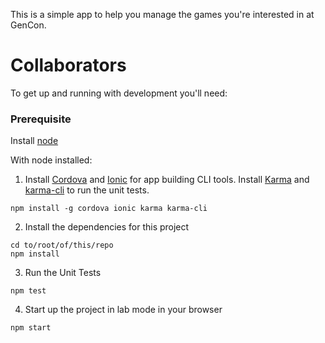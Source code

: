 This is a simple app to help you manage the games you're interested in at GenCon.

<h1>Collaborators</h1>
To get up and running with development you'll need:

<h3>Prerequisite</h3>
Install <a href="https://github.com/joyent/node/wiki/Installation">node</a>

With node installed:

1. Install <a href="https://cordova.apache.org/">Cordova</a> and <a href="http://ionicframework.com">Ionic</a> for app building CLI tools. Install <a href="http://karma-runner.github.io/0.13/index.html">Karma</a> and <a href="https://www.npmjs.com/package/karma-cli">karma-cli</a> to run the unit tests.

  ```
  npm install -g cordova ionic karma karma-cli
  ```
2. Install the dependencies for this project

  ```
  cd to/root/of/this/repo
  npm install
  ```
3. Run the Unit Tests

  ```
  npm test
  ```
4. Start up the project in lab mode in your browser

  ```
  npm start
  ```

